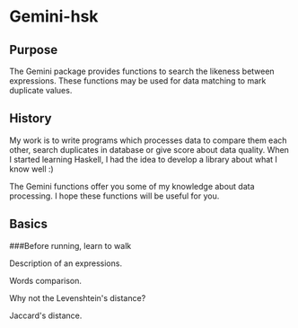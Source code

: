 Gemini-hsk
==========

Purpose
-------

The Gemini package provides functions to search the likeness between expressions.
These functions may be used for data matching to mark duplicate values.

History
-------
My work is to write programs which processes data to compare them each other, search duplicates in database or give score about data quality. When I started learning Haskell, I had the idea to develop a library about what I know well :)

The Gemini functions offer you some of my knowledge about data processing. I hope these functions will be useful for you.

Basics
------
###Before running, learn to walk

Description of an expressions.

Words comparison.

Why not the Levenshtein's distance?

Jaccard's distance.


